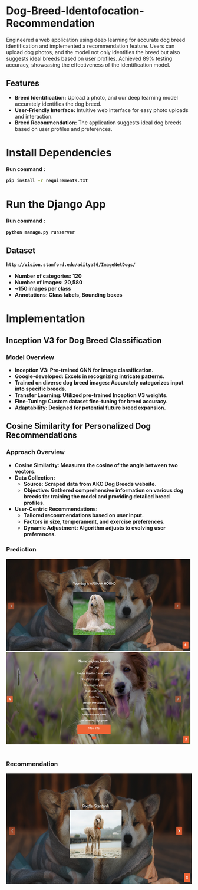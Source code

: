 # Dog-Breed-Identofocation-Recommendation
Engineered a web application using deep learning for accurate dog breed identification and implemented a recommendation feature. Users can upload dog photos, and the model not only identifies the breed but also suggests ideal breeds based on user profiles.    Achieved 89% testing accuracy, showcasing the effectiveness of the identification model.



## Features
- **Breed Identification:** Upload a photo, and our deep learning model accurately identifies the dog breed.
- **User-Friendly Interface:** Intuitive web interface for easy photo uploads and interaction.
- **Breed Recommendation:** The application suggests ideal dog breeds based on user profiles and preferences.


# Install Dependencies
<b>Run command :
```bash 
pip install -r requirements.txt
```


# Run the Django App
<b>Run command :
```bash 
python manage.py runserver
```

 ## Dataset
 
 ```bash
http://vision.stanford.edu/aditya86/ImageNetDogs/
```
- Number of categories: 120
- Number of images: 20,580
- ~150 images per class
- Annotations: Class labels, Bounding boxes


# Implementation

## Inception V3 for Dog Breed Classification

### Model Overview

- **Inception V3:** Pre-trained CNN for image classification.
- **Google-developed:** Excels in recognizing intricate patterns.
- **Trained on diverse dog breed images:** Accurately categorizes input into specific breeds.
- **Transfer Learning:** Utilized pre-trained Inception V3 weights.
- **Fine-Tuning:** Custom dataset fine-tuning for breed accuracy.
- **Adaptability:** Designed for potential future breed expansion.

## Cosine Similarity for Personalized Dog Recommendations

### Approach Overview

- **Cosine Similarity:** Measures the cosine of the angle between two vectors.
- **Data Collection:**
  - **Source:** Scraped data from AKC Dog Breeds website.
  - **Objective:** Gathered comprehensive information on various dog breeds for training the model and providing detailed breed profiles.
- **User-Centric Recommendations:**
  - Tailored recommendations based on user input.
  - Factors in size, temperament, and exercise preferences.
  - Dynamic Adjustment: Algorithm adjusts to evolving user preferences.

 <p>
    <h3>Prediction</h3>
    <span> <img src='static/img/Predict1.jpg' height="250px", width="500px"> <img src='static/img/Predict2.png' height="250px", width="500px"> </span>
  <br>
  <br>
    <h3>Recommendation</h3>
    <img src='static/img/Recommendation.png' height="300px", width="600px">
    
</p>	




